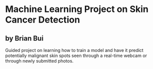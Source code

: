 # Machine Learning Project on Skin Cancer Detection

## by Brian Bui

Guided project on learning how to train a model and have it predict potentially malignant skin spots seen through a real-time webcam or through newly submitted photos.
